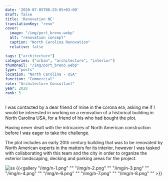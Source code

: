 ```yaml
---
date: '2020-07-05T08:29:05+03:00'
draft: false
title: 'Renovation NC'
translationKey: "reno"
cover:
  image: "/img/port_breno.webp"
  alt: "renovation concept"
  caption: "North Carolina Renovation"
  relative: false 

tags: ["architecture"]
categories: ["urban", "architecture", "interior"]
thumbnail: "/img/port_breno.webp"
type: "posts"
location: "North Carolina - USA"
function: "Commercial"
role: "Architecture Consultant"
year: 2020
rank: 5
---
```

I was contacted by a dear friend of mine in the corona era, asking me if I would be interested in working on a renovation of a historical building in North Carolina USA, for a friend of his who had bought the plot.

Having never dealt with the intricacies of North American construction before I was eager to take the challenge.

The plot includes an early 20th century building that was to be renovated by North American experts in the matters for its interior, however I was tasked with collaborating with this team and the city in order to organize the exterior landscaping, decking and parking areas for the project.

![ss](/img/n-5.png "Academic Form")
{{<gallery "/img/n-1.png" "" "/img/n-2.png" "" "/img/n-3.png" "" "/img/n-4.png" "" "/img/n-6.png" "" "/img/n-7.png" "" "/img/n-8.png" "" >}}